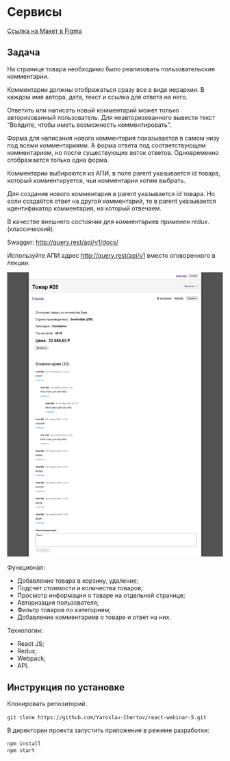 # Сервисы

[Ссылка на Макет в Figma](https://www.figma.com/file/zlt4bp3VfyaSUTf1qbMLn0/YLAB-webinar---TASK5?type=design&node-id=0%3A1&t=QzhP1Ra2i0XTkiRB-1)

## Задача

На странице товара необходимо было реализовать пользовательские комментарии.

Комментарии должны отображаться сразу все в виде иерархии. В каждом имя автора, дата, текст и ссылка для ответа на него.

Ответить или написать новый комментарий может только авторизованный пользователь. Для неавторизованного вывести текст “Войдите, чтобы иметь возможность комментировать”.

Форма для написания нового комментария показывается в самом низу под всеми комментариями. А форма ответа под соответствующем комментарием, но после существующих веток ответов. Одновременно отображается только одна форма.

Комментарии выбираются из АПИ, в поле parent указывается id товара, который комментируется, чьи комментарии хотим выбрать.

Для создания нового комментария в parent указывается id товара. Но если создаётся ответ на другой комментарий, то в parent указывается идентификатор комментария, на который отвечаем.

В качестве внешнего состояния для комментариев применен redux. (классический). 

Swagger: <http://query.rest/api/v1/docs/>

Используйте АПИ адрес <http://query.rest/api/v1> вместо оговоренного в лекции.

![](./src/images/Screenshot.png)

Функционал:

* Добавление товара в корзину, удаление;
* Подсчет стоимости и количества товаров;
* Просмотр информации о товаре на отдельной странице;
* Авторизация пользователя;
* Фильтр товаров по категориям;
* Добавление комментариев о товаре и ответ на них.

Технологии:

* React JS;
* Redux;
* Webpack;
* API.

## Инструкция по установке

Клонировать репозиторий:

`
git clone https://github.com/Yaroslav-Chertov/react-webinar-5.git
`

В директории проекта запустить приложение в режиме разработки:

```
npm install
npm start
```
